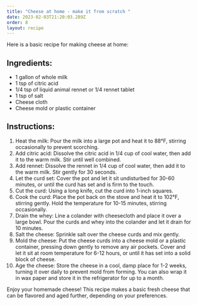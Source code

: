 ```yaml
---
title: "Cheese at home - make it from scratch "
date: 2023-02-03T21:20:03.289Z
order: 8
layout: recipe
---
```

Here is a basic recipe for making cheese at home:

## Ingredients:

* 1 gallon of whole milk
* 1 tsp of citric acid
* 1/4 tsp of liquid animal rennet or 1/4 rennet tablet
* 1 tsp of salt
* Cheese cloth
* Cheese mold or plastic container

## Instructions:

1. Heat the milk: Pour the milk into a large pot and heat it to 88°F, stirring occasionally to prevent scorching.
2. Add citric acid: Dissolve the citric acid in 1/4 cup of cool water, then add it to the warm milk. Stir until well combined.
3. Add rennet: Dissolve the rennet in 1/4 cup of cool water, then add it to the warm milk. Stir gently for 30 seconds.
4. Let the curd set: Cover the pot and let it sit undisturbed for 30-60 minutes, or until the curd has set and is firm to the touch.
5. Cut the curd: Using a long knife, cut the curd into 1-inch squares.
6. Cook the curd: Place the pot back on the stove and heat it to 102°F, stirring gently. Hold the temperature for 10-15 minutes, stirring occasionally.
7. Drain the whey: Line a colander with cheesecloth and place it over a large bowl. Pour the curds and whey into the colander and let it drain for 10 minutes.
8. Salt the cheese: Sprinkle salt over the cheese curds and mix gently.
9. Mold the cheese: Put the cheese curds into a cheese mold or a plastic container, pressing down gently to remove any air pockets. Cover and let it sit at room temperature for 6-12 hours, or until it has set into a solid block of cheese.
10. Age the cheese: Store the cheese in a cool, damp place for 1-2 weeks, turning it over daily to prevent mold from forming. You can also wrap it in wax paper and store it in the refrigerator for up to a month.

Enjoy your homemade cheese! This recipe makes a basic fresh cheese that can be flavored and aged further, depending on your preferences.